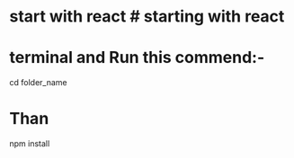# start with react # starting with react

# terminal and Run this commend:-

cd folder_name

# Than

npm install